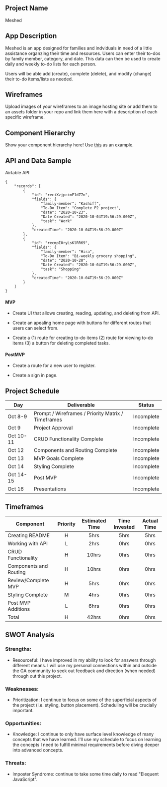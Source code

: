 ## Project Name

Meshed

## App Description

Meshed is an app designed for families and indviduals in need of a little assistance organzing their time and resources. Users can enter their to-dos by family member, category, and date. This data can then be used to create daily and weekly to-do lists for each person.

Users will be able add (create), complete (delete), and modify (change) their to-do items/lists as needed.

## Wireframes

Upload images of your wireframes to an image hosting site or add them to an assets folder in your repo and link them here with a description of each specific wireframe.

## Component Hierarchy

Show your component hierarchy here! Use [this](https://cms-assets.tutsplus.com/uploads/users/1795/posts/30352/image/GettingStartedWithReduxTutorial-React-Component-Structure.png) as an example.

## API and Data Sample

Airtable API

```
{
    "records": [
        {
            "id": "reciXzjpcimF1dZ7n",
            "fields": {
                "family-member": "Kashiff",
                "To-Do Item": "Complete P2 project",
                "date": "2020-10-23",
                "Date Created": "2020-10-04T19:56:29.000Z",
                "task": "Work"
            },
            "createdTime": "2020-10-04T19:56:29.000Z"
        },
        {
            "id": "recmpI0ryLsKlRR69",
            "fields": {
                "family-member": "Hira",
                "To-Do Item": "Bi-weekly grocery shopping",
                "date": "2020-10-20",
                "Date Created": "2020-10-04T19:56:29.000Z",
                "task": "Shopping"
            },
            "createdTime": "2020-10-04T19:56:29.000Z"
        }
    ]
}
```

#### MVP

- Create UI that allows creating, reading, updating, and deleting from API.

- Create an apealing home page with buttons for different routes that users can select from.

- Create a (1) route for creating to-do items (2) route for viewing to-do items (3) a button for deleting completed tasks.

#### PostMVP

- Create a route for a new user to register.

- Create a sign in page.

## Project Schedule

| Day       | Deliverable                                        | Status     |
| --------- | -------------------------------------------------- | ---------- |
| Oct 8-9   | Prompt / Wireframes / Priority Matrix / Timeframes | Incomplete |
| Oct 9     | Project Approval                                   | Incomplete |
| Oct 10-11 | CRUD Functionality Complete                        | Incomplete |
| Oct 12    | Components and Routing Complete                    | Incomplete |
| Oct 13    | MVP Goals Complete                                 | Incomplete |
| Oct 14    | Styling Complete                                   | Incomplete |
| Oct 14-15 | Post MVP                                           | Incomplete |
| Oct 16    | Presentations                                      | Incomplete |

## Timeframes

| Component              | Priority | Estimated Time | Time Invested | Actual Time |
| ---------------------- | :------: | :------------: | :-----------: | :---------: |
| Creating README        |    H     |      5hrs      |     5hrs      |    5hrs     |
| Working with API       |    L     |      2hrs      |     0hrs      |    0hrs     |
| CRUD Functionality     |    H     |     10hrs      |     0hrs      |    0hrs     |
| Components and Routing |    H     |     10hrs      |     0hrs      |    0hrs     |
| Review/Complete MVP    |    H     |      5hrs      |     0hrs      |    0hrs     |
| Styling Complete       |    M     |      4hrs      |     0hrs      |    0hrs     |
| Post MVP Additions     |    L     |      6hrs      |     0hrs      |    0hrs     |
| Total                  |    H     |     42hrs      |     0hrs      |    0hrs     |

## SWOT Analysis

### Strengths:

- Resourceful: I have improved in my ability to look for answers through different means. I will use my personal connections within and outside the GA community to seek out feedback and direction (when needed) through out this project.

### Weaknesses:

- Prioritization: I continue to focus on some of the superficial aspects of the project (i.e. styling, button placement). Scheduling will be crucially  important.

### Opportunities:

- Knowledge: I continue to only have surface level knowledge of many concepts that we have learned. I'll use my schedule to focus on learning the concepts I need to fulfill minimal requirements before diving deeper into advanced concepts.

### Threats:

- Imposter Syndrome: continue to take some time daily to read "Elequent JavaScript".
